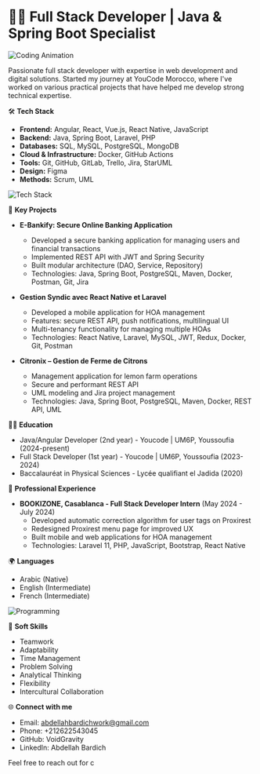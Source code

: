 # 👨‍💻 Full Stack Developer | Java & Spring Boot Specialist

![Coding Animation](https://media.giphy.com/media/qgQUggAC3Pfv687qPC/giphy.gif)

Passionate full stack developer with expertise in web development and digital solutions. Started my journey at YouCode Morocco, where I've worked on various practical projects that have helped me develop strong technical expertise.

🛠️ **Tech Stack**
* **Frontend:** Angular, React, Vue.js, React Native, JavaScript
* **Backend:** Java, Spring Boot, Laravel, PHP
* **Databases:** SQL, MySQL, PostgreSQL, MongoDB
* **Cloud & Infrastructure:** Docker, GitHub Actions
* **Tools:** Git, GitHub, GitLab, Trello, Jira, StarUML
* **Design:** Figma
* **Methods:** Scrum, UML

![Tech Stack](https://media.giphy.com/media/SWoSkN6DxTszqIKEqv/giphy.gif)

🌟 **Key Projects**

* **E-Bankify: Secure Online Banking Application**
   * Developed a secure banking application for managing users and financial transactions
   * Implemented REST API with JWT and Spring Security
   * Built modular architecture (DAO, Service, Repository)
   * Technologies: Java, Spring Boot, PostgreSQL, Maven, Docker, Postman, Git, Jira

* **Gestion Syndic avec React Native et Laravel**
   * Developed a mobile application for HOA management
   * Features: secure REST API, push notifications, multilingual UI
   * Multi-tenancy functionality for managing multiple HOAs
   * Technologies: React Native, Laravel, MySQL, JWT, Redux, Docker, Git, Postman

* **Citronix – Gestion de Ferme de Citrons**
   * Management application for lemon farm operations
   * Secure and performant REST API
   * UML modeling and Jira project management
   * Technologies: Java, Spring Boot, PostgreSQL, Maven, Docker, REST API, UML

👨‍🎓 **Education**
* Java/Angular Developer (2nd year) - Youcode | UM6P, Youssoufia (2024-present)
* Full Stack Developer (1st year) - Youcode | UM6P, Youssoufia (2023-2024)
* Baccalauréat in Physical Sciences - Lycée qualifiant el Jadida (2020)

💼 **Professional Experience**
* **BOOKIZONE, Casablanca - Full Stack Developer Intern** (May 2024 - July 2024)
   * Developed automatic correction algorithm for user tags on Proxirest
   * Redesigned Proxirest menu page for improved UX
   * Built mobile and web applications for HOA management
   * Technologies: Laravel 11, PHP, JavaScript, Bootstrap, React Native

🌍 **Languages**
* Arabic (Native)
* English (Intermediate)
* French (Intermediate)

![Programming](https://media.giphy.com/media/QNFhOolVeCzPQ2Mx85/giphy.gif)

🤝 **Soft Skills**
* Teamwork
* Adaptability
* Time Management
* Problem Solving
* Analytical Thinking
* Flexibility
* Intercultural Collaboration

🌐 **Connect with me**
* Email: abdellahbardichwork@gmail.com
* Phone: +212622543045
* GitHub: VoidGravity
* LinkedIn: Abdellah Bardich

Feel free to reach out for c
